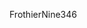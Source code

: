 FrothierNine346

<!-- - 👋 Hi, I’m @FrothierNine346
- 👀 I’m interested in Programming
- 🌱 I’m currently learning Python
- 💞️ I’m looking to collaborate on ...
- 📫 How to reach me ... -->

<!---
FrothierNine346/FrothierNine346 is a ✨ special ✨ repository because its `README.md` (this file) appears on your GitHub profile.
You can click the Preview link to take a look at your changes.
--->

